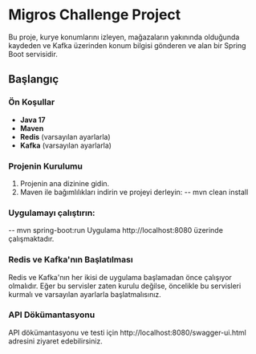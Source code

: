 # Migros Challenge Project

Bu proje, kurye konumlarını izleyen, mağazaların yakınında olduğunda kaydeden ve Kafka üzerinden konum bilgisi gönderen ve alan bir Spring Boot servisidir.

## Başlangıç

### Ön Koşullar

- **Java 17**
- **Maven**
- **Redis** (varsayılan ayarlarla)
- **Kafka** (varsayılan ayarlarla)

### Projenin Kurulumu

1. Projenin ana dizinine gidin.
2. Maven ile bağımlılıkları indirin ve projeyi derleyin:
  -- mvn clean install
### Uygulamayı çalıştırın:
  -- mvn spring-boot:run
Uygulama http://localhost:8080 üzerinde çalışmaktadır.

### Redis ve Kafka'nın Başlatılması
Redis ve Kafka'nın her ikisi de uygulama başlamadan önce çalışıyor olmalıdır. Eğer bu servisler zaten kurulu değilse, öncelikle bu servisleri kurmalı ve varsayılan ayarlarla başlatmalısınız.

### API Dökümantasyonu
API dökümantasyonu ve testi için http://localhost:8080/swagger-ui.html adresini ziyaret edebilirsiniz.
